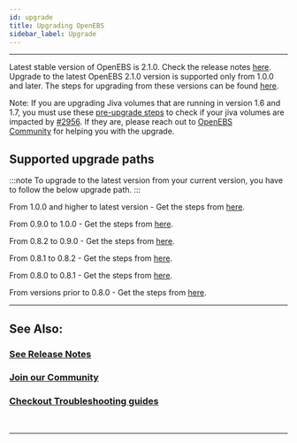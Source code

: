 ```yaml
---
id: upgrade
title: Upgrading OpenEBS
sidebar_label: Upgrade
---
```

------

Latest stable version of OpenEBS is 2.1.0. Check the release notes [here](https://github.com/openebs/openebs/releases/tag/v2.1.0).  Upgrade to the latest OpenEBS 2.1.0 version is supported only from 1.0.0 and later. The steps for upgrading from these versions can be found [here](https://github.com/openebs/openebs/blob/master/k8s/upgrades/README.md).

Note: If you are upgrading Jiva volumes that are running in version 1.6 and 1.7, you must use these [pre-upgrade steps](https://github.com/openebs/charts/tree/gh-pages/scripts/jiva-tools) to check if your jiva volumes are impacted by [#2956](https://github.com/openebs/openebs/issues/2956). If they are, please reach out to [OpenEBS Community](/v210/docs/next/support.html) for helping you with the upgrade.


## Supported upgrade paths

:::note
To upgrade to the latest version from your current version, you have to follow the below upgrade path.
:::

From 1.0.0 and higher to latest version - Get the steps from [here](https://github.com/openebs/openebs/blob/master/k8s/upgrades/README.md).

From 0.9.0 to 1.0.0 - Get the steps from [here](https://github.com/openebs/openebs/tree/master/k8s/upgrades/0.9.0-1.0.0).

From 0.8.2 to 0.9.0 - Get the steps from [here](https://github.com/openebs/openebs/tree/master/k8s/upgrades/0.8.2-0.9.0).

From 0.8.1 to 0.8.2 - Get the steps from [here](https://github.com/openebs/openebs/tree/master/k8s/upgrades/0.8.1-0.8.2).

From 0.8.0 to 0.8.1 - Get the steps from [here](https://github.com/openebs/openebs/tree/master/k8s/upgrades/0.8.0-0.8.1).

From versions prior to 0.8.0 - Get the steps from [here](https://github.com/openebs/openebs/tree/master/k8s/upgrades).



<hr>

## See Also:

### [See Release Notes](/v210/docs/next/releases.html)

### [Join our Community](/v210/docs/next/support.html)

### [Checkout Troubleshooting guides](/v210/docs/next/troubleshooting.html)


<br>
<hr>
<br>


